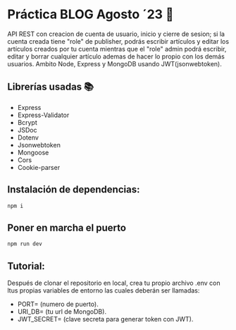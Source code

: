 # Práctica BLOG Agosto ´23 📓
 
API REST con creacion de cuenta de usuario, inicio y cierre de sesion; si la cuenta creada tiene "role" de publisher, podrás escribir artículos y editar los artículos creados por tu cuenta mientras que el "role" admin podrá escribir, editar y borrar cualquier artículo ademas de hacer lo propio con los demás usuarios. Ambito Node, Express y MongoDB usando JWT(jsonwebtoken).
 
## Librerías usadas :books:
- Express  
- Express-Validator
- Bcrypt
- JSDoc
- Dotenv
- Jsonwebtoken
- Mongoose 
- Cors 
- Cookie-parser  
 
## Instalación de dependencias:
```javascript
npm i 
``` 

## Poner en marcha el puerto  
```javascript
npm run dev 
``` 
## Tutorial: 
Después de clonar el repositorio en local, crea tu propio archivo .env con ltus propias variables de entorno las cuales deberán ser llamadas: 
- PORT= (numero de puerto). 
- URI_DB= (tu url de MongoDB).
- JWT_SECRET= (clave secreta para generar token con JWT).
